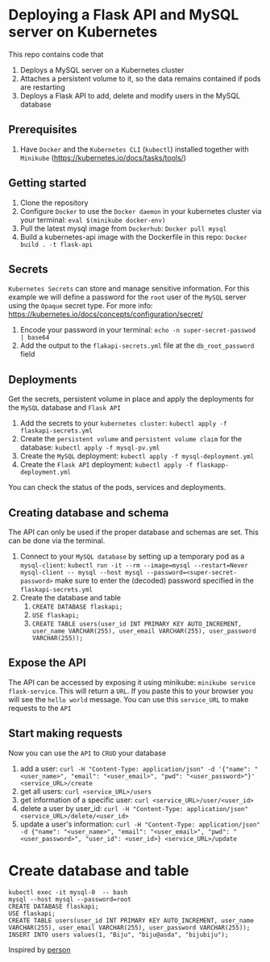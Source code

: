 # Deploying a Flask API and MySQL server on Kubernetes

This repo contains code that 
1) Deploys a MySQL server on a Kubernetes cluster
2) Attaches a persistent volume to it, so the data remains contained if pods are restarting
3) Deploys a Flask API to add, delete and modify users in the MySQL database

## Prerequisites
1. Have `Docker` and the `Kubernetes CLI` (`kubectl`) installed together with `Minikube` (https://kubernetes.io/docs/tasks/tools/)

## Getting started
1. Clone the repository
2. Configure `Docker` to use the `Docker daemon` in your kubernetes cluster via your terminal: `eval $(minikube docker-env)`
3. Pull the latest mysql image from `Dockerhub`: `Docker pull mysql`
4. Build a kubernetes-api image with the Dockerfile in this repo: `Docker build . -t flask-api`

## Secrets
`Kubernetes Secrets` can store and manage sensitive information. For this example we will define a password for the
`root` user of the `MySQL` server using the `Opaque` secret type. For more info: https://kubernetes.io/docs/concepts/configuration/secret/

1. Encode your password in your terminal: `echo -n super-secret-passwod | base64`
2. Add the output to the `flakapi-secrets.yml` file at the `db_root_password` field

## Deployments
Get the secrets, persistent volume in place and apply the deployments for the `MySQL` database and `Flask API`

1. Add the secrets to your `kubernetes cluster`: `kubectl apply -f flaskapi-secrets.yml`
2. Create the `persistent volume` and `persistent volume claim` for the database: `kubectl apply -f mysql-pv.yml`
3. Create the `MySQL` deployment: `kubectl apply -f mysql-deployment.yml`
4. Create the `Flask API` deployment: `kubectl apply -f flaskapp-deployment.yml`

You can check the status of the pods, services and deployments.

## Creating database and schema
The API can only be used if the proper database and schemas are set. This can be done via the terminal.
1. Connect to your `MySQL database` by setting up a temporary pod as a `mysql-client`: 
   `kubectl run -it --rm --image=mysql --restart=Never mysql-client -- mysql --host mysql --password=<super-secret-password>`
   make sure to enter the (decoded) password specified in the `flaskapi-secrets.yml`
2. Create the database and table
   1. `CREATE DATABASE flaskapi;`
    2. `USE flaskapi;`
    3. `CREATE TABLE users(user_id INT PRIMARY KEY AUTO_INCREMENT, user_name VARCHAR(255), user_email VARCHAR(255), user_password VARCHAR(255));`
    
## Expose the API
The API can be accessed by exposing it using minikube: `minikube service flask-service`. This will return a `URL`. If you paste this to your browser you will see the `hello world` message. You can use this `service_URL` to make requests to the `API`

## Start making requests
Now you can use the `API` to `CRUD` your database
1. add a user: `curl -H "Content-Type: application/json" -d '{"name": "<user_name>", "email": "<user_email>", "pwd": "<user_password>"}' <service_URL>/create`
2. get all users: `curl <service_URL>/users`
3. get information of a specific user: `curl <service_URL>/user/<user_id>`
4. delete a user by user_id: `curl -H "Content-Type: application/json" <service_URL>/delete/<user_id>`
5. update a user's information: `curl -H "Content-Type: application/json" -d {"name": "<user_name>", "email": "<user_email>", "pwd": "<user_password>", "user_id": <user_id>} <service_URL>/update`

# Create database and table
```
kubectl exec -it mysql-0  -- bash
mysql --host mysql --password=root
CREATE DATABASE flaskapi;
USE flaskapi;
CREATE TABLE users(user_id INT PRIMARY KEY AUTO_INCREMENT, user_name VARCHAR(255), user_email VARCHAR(255), user_password VARCHAR(255));
INSERT INTO users values(1, "Biju", "biju@asda", "bijubiju");
```

Inspired by  [person](https://www.kdnuggets.com/2021/02/deploy-flask-api-kubernetes-connect-micro-services.html)
